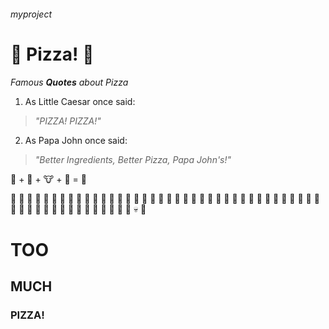 ###### _myproject_

# :pizza: __Pizza!__ :pizza:

*Famous **Quotes** about Pizza*
1. As Little Caesar once said:
  > *"PIZZA! PIZZA!"*
2. As Papa John once said:
  > *"Better Ingredients,
  >   Better Pizza,
  >   Papa John's!"*
  
 :bread: + :tomato: + :cow: + :poultry_leg: = :pizza: 
 
 :pizza: :pizza: :pizza: :pizza: :pizza: :pizza: :pizza: :pizza: :pizza: :pizza: :pizza: :pizza: :pizza: :pizza: :pizza: :pizza: :pizza: 
 :pizza: :pizza: :pizza: :pizza: :pizza: :pizza: :pizza: :pizza: :pizza: :pizza: :pizza: :pizza: :pizza: :pizza: :pizza: :pizza: :pizza:
 :pizza: :poop: :poop: :poop: :poop: :poop: :poop: :poop: :poop: :poop: :poop: :poop: :poop: :poop: :poop: :poop: :poop: :poop: :poop: 
 :skull: :bouquet:
 # TOO 
 ## MUCH 
 ### PIZZA!
 
 
 
 
 





